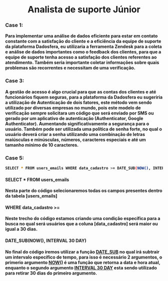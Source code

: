 <br />

<h1 align="center"><strong>Analista de suporte Júnior<strong/></h1>

### Case 1:
Para implementar uma análise de dados eficiente para estar em contato constante com a satisfação do cliente e a eficiência da equipe de suporte da plataforma Dadosfera, eu utilizaria a ferramenta Zendesk para a coleta e análise de dados importantes como o feedback dos clientes, para que a equipe de suporte tenha acesso a satisfação dos clientes referentes ao atendimento. Também seria importante coletar informações sobre quais problemas são recorrentes e necessitam de uma verificação.

### Case 3:
A gestão de acesso é algo crucial para que as contas dos clientes e até funcionários fiquem seguras, para a plataforma da Dadosfera eu sugeriria a utilização de Autenticação de dois fatores, este método vem sendo utilizado por diversas empresas no mundo, pois este modelo de verificação sempre solicitara um código que será enviado por SMS ou gerado por um aplicativo de autenticação (Authenticator, Google Authenticator). Aumentando significativamente a segurança para o usuário. Também pode ser utilizada uma política de senha forte, no qual o usuário deverá criar a senha utilizando uma combinação de letras maiúsculas e minúsculas, números, caracteres especiais e até um tamanho mínimo de 10 caracteres.

### Case 5:
``` sh
SELECT * FROM users_emails WHERE data_cadastro >= DATE_SUB(NOW(), INTERVAL 30 DAY);
```

#### SELECT * FROM users_emails
  Nesta parte do código selecionaremos todas os campos presentes dentro da tabela [users_emails]
#### WHERE data_cadastro >=
  Neste trecho do código estamos criando uma condição específica para a busca no qual será usuários que a coluna [data_cadastro] será maior 
  ou igual a 30 dias.
#### DATE_SUB(NOW(), INTERVAL 30 DAY)
  No final do código iremos utilizar a função [DATE_SUB]() no qual irá subtrair um intervalo específico de tempo, para isso é necessário 2    argumentos, o primerio argumento [NOW()]() é uma função que retorna a data e hora atual, enquanto o segundo argumento [INTERVAL 30 DAY]()   esta sendo utilizado para retirar 30 dias do primeiro argumento.
  

